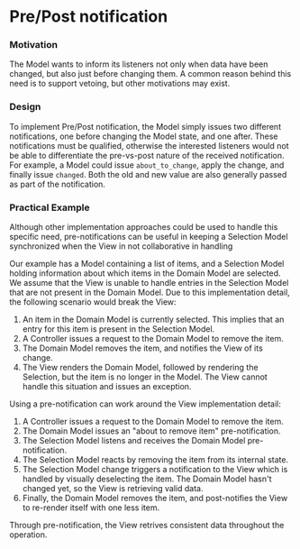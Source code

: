# Pre/Post notification

### Motivation

The Model wants to inform its listeners not only when data have been changed,
but also just before changing them. A common reason behind this need is to support
vetoing, but other motivations may exist.

### Design

To implement Pre/Post notification, the Model simply issues two different
notifications, one before changing the Model state, and one after.
These notifications must be qualified, otherwise the interested listeners
would not be able to differentiate the pre-vs-post nature of the received 
notification.  For example, a Model could issue ``about_to_change``, apply the
change, and finally issue ``changed``.  Both the old and new value are also
generally passed as part of the notification.

### Practical Example

Although other implementation approaches could be used to handle this specific
need, pre-notifications can be useful in keeping a Selection Model synchronized
when the View in not collaborative in handling 

Our example has a Model containing a list of items, and a Selection Model 
holding information about which items in the Domain Model are selected. 
We assume that the View is unable to handle entries in the Selection Model 
that are not present in the Domain Model. Due to this implementation detail,
the following scenario would break the View:

1. An item in the Domain Model is currently selected. This implies that an entry 
   for this item is present in the Selection Model.
2. A Controller issues a request to the Domain Model to remove the item.
3. The Domain Model removes the item, and notifies the View of its change.
4. The View renders the Domain Model, followed by rendering the Selection, but 
   the item is no longer in the Model. The View cannot handle this situation and
   issues an exception.

Using a pre-notification can work around the View implementation detail:

1. A Controller issues a request to the Domain Model to remove the item.
2. The Domain Model issues an "about to remove item" pre-notification.
3. The Selection Model listens and receives the Domain Model pre-notification.
4. The Selection Model reacts by removing the item from its internal state.
5. The Selection Model change triggers a notification to the View which is handled
   by visually deselecting the item. The Domain Model hasn't changed yet, so the 
   View is retrieving valid data.
6. Finally, the Domain Model removes the item, and post-notifies the View to 
   re-render itself with one less item.

Through pre-notification, the View retrives consistent data throughout the operation.


